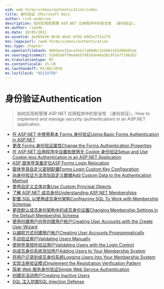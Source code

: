 ```yaml
---
uid: web-forms/videos/authentication/index
title: 身份验证 |Microsoft Docs
author: rick-anderson
description: 如何实现和管理 ASP.NET 应用程序中的安全性 （身份验证）。
ms.author: riande
ms.date: 10/05/2011
ms.assetid: 4a365e58-9b18-4bd2-bfd5-6981e7f2e179
msc.legacyurl: /web-forms/videos/authentication
msc.type: chapter
ms.openlocfilehash: 9802eee31ecafeb17a09d6c154d811b3d0bb01de
ms.sourcegitcommit: 51b01b6ff8edde57d8243e4da28c9f1e7f1962b2
ms.translationtype: MT
ms.contentlocale: zh-CN
ms.lasthandoff: 05/06/2019
ms.locfileid: "65133750"
---
```

# <a name="authentication"></a><span data-ttu-id="a0dba-103">身份验证</span><span class="sxs-lookup"><span data-stu-id="a0dba-103">Authentication</span></span>

> <span data-ttu-id="a0dba-104">如何实现和管理 ASP.NET 应用程序中的安全性 （身份验证）。</span><span class="sxs-lookup"><span data-stu-id="a0dba-104">How to implement and manage security (authentication) in an ASP.NET application.</span></span>

- [<span data-ttu-id="a0dba-105">在 ASP.NET 中使用基本 Forms 身份验证</span><span class="sxs-lookup"><span data-stu-id="a0dba-105">Using Basic Forms Authentication in ASP.NET</span></span>](using-basic-forms-authentication-in-aspnet.md)
- [<span data-ttu-id="a0dba-106">更改 Forms 身份验证属性</span><span class="sxs-lookup"><span data-stu-id="a0dba-106">Change the Forms Authentication Properties</span></span>](how-to-change-the-forms-authentication-properties.md)
- [<span data-ttu-id="a0dba-107">在 ASP.NET 应用程序中设置和使用无 Cookie 身份验证</span><span class="sxs-lookup"><span data-stu-id="a0dba-107">Setup and Use Cookie-less Authentication in an ASP.NET Application</span></span>](how-to-setup-and-use-cookie-less-authentication-in-an-aspnet-application.md)
- [<span data-ttu-id="a0dba-108">ASP 窗体登录重定位</span><span class="sxs-lookup"><span data-stu-id="a0dba-108">ASP Forms Login Relocation</span></span>](asp-forms-login-relocation.md)
- [<span data-ttu-id="a0dba-109">窗体登录自定义密钥配置</span><span class="sxs-lookup"><span data-stu-id="a0dba-109">Forms Login Custom Key Configuration</span></span>](forms-login-custom-key-configuration.md)
- [<span data-ttu-id="a0dba-110">向身份验证方法添加自定义数据</span><span class="sxs-lookup"><span data-stu-id="a0dba-110">Add Custom Data to the Authentication Method</span></span>](add-custom-data-to-the-authentication-method.md)
- [<span data-ttu-id="a0dba-111">使用自定义主体对象</span><span class="sxs-lookup"><span data-stu-id="a0dba-111">Use Custom Principal Objects</span></span>](use-custom-principal-objects.md)
- [<span data-ttu-id="a0dba-112">了解 ASP.NET 成员身份</span><span class="sxs-lookup"><span data-stu-id="a0dba-112">Understanding ASP.NET Memberships</span></span>](understanding-aspnet-memberships.md)
- [<span data-ttu-id="a0dba-113">配置 SQL 以使用成员身份架构</span><span class="sxs-lookup"><span data-stu-id="a0dba-113">Configuring SQL To Work with Membership Schemas</span></span>](configuring-sql-to-work-with-membership-schemas.md)
- [<span data-ttu-id="a0dba-114">更改默认成员身份架构中的成员身份设置</span><span class="sxs-lookup"><span data-stu-id="a0dba-114">Changing Membership Settings in the Default Membership Schema</span></span>](changing-membership-settings-in-the-default-membership-schema.md)
- [<span data-ttu-id="a0dba-115">使用创建用户向导创建用户帐户</span><span class="sxs-lookup"><span data-stu-id="a0dba-115">Creating User Accounts with the Create User Wizard</span></span>](creating-user-accounts-with-the-create-user-wizard.md)
- [<span data-ttu-id="a0dba-116">以编程方式创建用户帐户</span><span class="sxs-lookup"><span data-stu-id="a0dba-116">Creating User Accounts Programmatically</span></span>](creating-user-accounts-programmatically.md)
- [<span data-ttu-id="a0dba-117">手动验证用户</span><span class="sxs-lookup"><span data-stu-id="a0dba-117">Validating Users Manually</span></span>](validating-users-manually.md)
- [<span data-ttu-id="a0dba-118">使用登录控件验证用户</span><span class="sxs-lookup"><span data-stu-id="a0dba-118">Validating Users with the Login Control</span></span>](validating-users-with-the-login-control.md)
- [<span data-ttu-id="a0dba-119">向成员身份系统添加用户</span><span class="sxs-lookup"><span data-stu-id="a0dba-119">Adding Users to Your Membership System</span></span>](adding-users-to-your-membership-system.md)
- [<span data-ttu-id="a0dba-120">将用户记录到成员身份系统</span><span class="sxs-lookup"><span data-stu-id="a0dba-120">Logging Users Into Your Membership System</span></span>](logging-users-into-your-membership-system.md)
- [<span data-ttu-id="a0dba-121">实现注册验证模式</span><span class="sxs-lookup"><span data-stu-id="a0dba-121">Implement the Registration Verification Pattern</span></span>](implement-the-registration-verification-pattern.md)
- [<span data-ttu-id="a0dba-122">简单 Web 服务身份验证</span><span class="sxs-lookup"><span data-stu-id="a0dba-122">Simple Web Service Authentication</span></span>](simple-web-service-authentication.md)
- [<span data-ttu-id="a0dba-123">创建非活动用户</span><span class="sxs-lookup"><span data-stu-id="a0dba-123">Creating Inactive Users</span></span>](creating-inactive-users.md)
- [<span data-ttu-id="a0dba-124">SQL 注入防御</span><span class="sxs-lookup"><span data-stu-id="a0dba-124">SQL Injection Defense</span></span>](sql-injection-defense.md)
